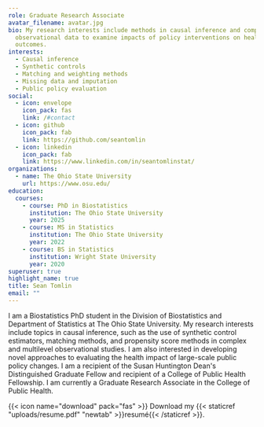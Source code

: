```yaml
---
role: Graduate Research Associate
avatar_filename: avatar.jpg
bio: My research interests include methods in causal inference and complex
  observational data to examine impacts of policy interventions on health
  outcomes.
interests:
  - Causal inference
  - Synthetic controls
  - Matching and weighting methods
  - Missing data and imputation
  - Public policy evaluation
social:
  - icon: envelope
    icon_pack: fas
    link: /#contact
  - icon: github
    icon_pack: fab
    link: https://github.com/seantomlin
  - icon: linkedin
    icon_pack: fab
    link: https://www.linkedin.com/in/seantomlinstat/
organizations:
  - name: The Ohio State University
    url: https://www.osu.edu/
education:
  courses:
    - course: PhD in Biostatistics
      institution: The Ohio State University
      year: 2025
    - course: MS in Statistics
      institution: The Ohio State University
      year: 2022
    - course: BS in Statistics
      institution: Wright State University
      year: 2020
superuser: true
highlight_name: true
title: Sean Tomlin
email: ""
---
```

I am a Biostatistics PhD student in the Division of Biostatistics and Department of Statistics at The Ohio State University. My research interests include topics in causal inference, such as the use of synthetic control estimators, matching methods, and propensity score methods in complex and multilevel observational studies. I am also interested in developing novel approaches to evaluating the health impact of large-scale public policy changes. I am a recipient of the Susan Huntington Dean's Distinguished Graduate Fellow and recipient of a College of Public Health Fellowship. I am currently a Graduate Research Associate in the College of Public Health.

{{< icon name="download" pack="fas" >}} Download my {{< staticref "uploads/resume.pdf" "newtab" >}}resumé{{< /staticref >}}.
